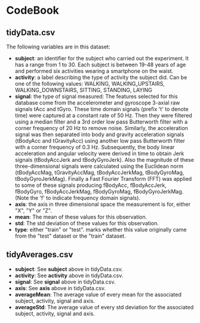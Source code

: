 # CodeBook

## tidyData.csv

The following variables are in this dataset:

* **subject**: an identifier for the subject who carried out the experiment. It has a range from 1 to 30.
                Each subject is between 19-48 years of age and performed six activities wearing a smartphone
                on the waist.
* **activity**: a label describing the type of activity the subject did. Can be one of the following values:
                WALKING, WALKING_UPSTAIRS, WALKING_DOWNSTAIRS, SITTING, STANDING, LAYING
* **signal**: the type of signal measured:
                The features selected for this database come from the accelerometer and gyroscope 3-axial raw signals tAcc and tGyro. These time domain signals (prefix 't' to denote time) were captured at a constant rate of 50 Hz. Then they were filtered using a median filter and a 3rd order low pass Butterworth filter with a corner frequency of 20 Hz to remove noise. Similarly, the acceleration signal was then separated into body and gravity acceleration signals (tBodyAcc and tGravityAcc) using another low pass Butterworth filter with a corner frequency of 0.3 Hz. 
                Subsequently, the body linear acceleration and angular velocity were derived in time to obtain Jerk signals (tBodyAccJerk and tBodyGyroJerk). Also the magnitude of these three-dimensional signals were calculated using the Euclidean norm (tBodyAccMag, tGravityAccMag, tBodyAccJerkMag, tBodyGyroMag, tBodyGyroJerkMag). 
                Finally a Fast Fourier Transform (FFT) was applied to some of these signals producing fBodyAcc, fBodyAccJerk, fBodyGyro, fBodyAccJerkMag, fBodyGyroMag, fBodyGyroJerkMag. (Note the 'f' to indicate frequency domain signals). 
* **axis**: the axis in three dimensional space the measurement is for, either "X", "Y" or "Z".
* **mean**: The mean of these values for this observation.
* **std**: The std deviation of these values for this observation.
* **type**: either "train" or "test". marks whether this value originally came from the "test" dataset or
            the "train" dataset.

## tidyAverages.csv

* **subject**: See **subject** above in tidyData.csv.
* **activity**: See **activity** above in tidyData.csv.
* **signal**: See **signal** above in tidyData.csv.
* **axis**: See **axis** above in tidyData.csv.
* **averageMean**: The average value of every mean for the associated subject, activity, signal and axis.
* **averageStd**: The average value of every std deviation for the associated subject, activity, signal
                    and axis.

